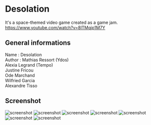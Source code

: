 # Desolation
It's a space-themed video game created as a game jam.
https://www.youtube.com/watch?v=8lTMqjp1M7Y

## General informations
Name : Desolation<br />
Author : Mathias Ressort (Ydos)<br />
         Alexia Legrand (Tempo)<br />
         Justine Fricou<br />
         Ode Marchand<br />
         Wilfried Garcia<br />
         Alexandre Tisso

## Screenshot
![screenshot](https://github.com/Ydos2/Desolation/blob/master/Doc/Capture_1.PNG)
![screenshot](https://github.com/Ydos2/Desolation/blob/master/Doc/Capture_2.PNG)
![screenshot](https://github.com/Ydos2/Desolation/blob/master/Doc/Capture_3.PNG)
![screenshot](https://github.com/Ydos2/Desolation/blob/master/Doc/Capture_4.PNG)
![screenshot](https://github.com/Ydos2/Desolation/blob/master/Doc/Capture_5.PNG)
![screenshot](https://github.com/Ydos2/Desolation/blob/master/Doc/Capture_6.PNG)
![screenshot](https://github.com/Ydos2/Desolation/blob/master/Doc/Capture_7.PNG)
